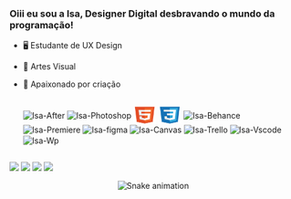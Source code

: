 ### Oiii eu sou a Isa, Designer Digital desbravando o mundo da programação!

- 🖥️ Estudante de UX Design
- 🎨 Artes Visual
- 🧠 Apaixonado por criação

  <div style="display: inline_block"><br>
  <img align="center" alt="Isa-After" height="30" width="40" src="https://cdn.jsdelivr.net/gh/devicons/devicon/icons/aftereffects/aftereffects-original.svg" />
  <img align="center" alt="Isa-Photoshop" height="30" width="40" src="https://cdn.jsdelivr.net/gh/devicons/devicon/icons/photoshop/photoshop-plain.svg" />
  <img align="center" alt="Isa-HTML" height="30" width="40" src="https://raw.githubusercontent.com/devicons/devicon/master/icons/html5/html5-original.svg">
  <img align="center" alt="Isa-CSS" height="30" width="40" src="https://raw.githubusercontent.com/devicons/devicon/master/icons/css3/css3-original.svg">
  <img align="center" alt="Isa-Behance" height="30" width="40" src="https://cdn.jsdelivr.net/gh/devicons/devicon/icons/behance/behance-original.svg" />
  <img align="center" alt="Isa-Premiere" height="30" width="40" src="https://cdn.jsdelivr.net/gh/devicons/devicon/icons/premierepro/premierepro-original.svg" />         
  <img align="center" alt="Isa-figma" height="30" width="40" src="https://cdn.jsdelivr.net/gh/devicons/devicon/icons/figma/figma-original.svg" />
  <img align="center" alt="Isa-Canvas" height="30" width="40" src="https://cdn.jsdelivr.net/gh/devicons/devicon/icons/canva/canva-original.svg" />
  <img align="center" alt="Isa-Trello" height="30" width="40" src="https://cdn.jsdelivr.net/gh/devicons/devicon/icons/trello/trello-plain.svg" />         
  <img align="center" alt="Isa-Vscode" height="30" width="40" src="https://cdn.jsdelivr.net/gh/devicons/devicon/icons/vscode/vscode-original.svg" />
  <img align="center" alt="Isa-Wp" height="30" width="40" src="https://cdn.jsdelivr.net/gh/devicons/devicon/icons/wordpress/wordpress-original.svg" />
 </div>
  
##

<div> 
  <a href="https://www.behance.net/isabellasod7b9" target="_blank"><img src="https://img.shields.io/badge/Behance-0054F7?style=for-the-badge&logo=behance&logoColor=white" target="_blue"></a>
  <a href="https://www.instagram.com/zabella_ss/" target="_blank"><img src="https://img.shields.io/badge/-Instagram-%23E4405F?style=for-the-badge&logo=instagram&logoColor=white" target="_blank"></a>
  <a href = "https://www.figma.com/files/team/999781864498763171/"><img src="https://img.shields.io/badge/Figma-F24E1E?style=for-the-badge&logo=figma&logoColor=white" target="_blank"></a>
  <a href="https://www.linkedin.com/in/isabellasoaresdesignermultim%C3%ADdia/" target="_blank"><img src="https://img.shields.io/badge/-LinkedIn-%230077B5?style=for-the-badge&logo=linkedin&logoColor=white" target="_blank"></a> 
  
</div>
<div align="center">

  ![Snake animation](https://github.com/danielbped/danielbped/blob/output/github-contribution-grid-snake.svg)
  
</div>

